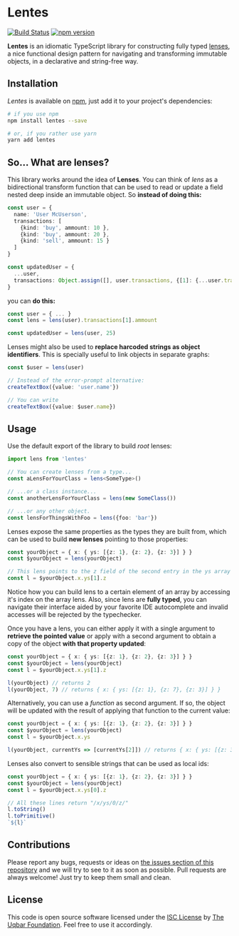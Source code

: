 # Lentes

[![Build Status](https://travis-ci.org/uqbar-project/lentes.svg?branch=master)](https://travis-ci.org/uqbar-project/lentes)
[![npm version](https://badge.fury.io/js/lentes.svg)](https://badge.fury.io/js/lentes)

**Lentes** is an idiomatic TypeScript library for constructing fully typed [lenses](https://medium.com/@dtipson/functional-lenses-d1aba9e52254), a nice functional design pattern for navigating and transforming immutable objects, in a declarative and string-free way.


## Installation

*Lentes* is available on [npm](https://www.npmjs.com), just add it to your project's dependencies:

```bash
# if you use npm
npm install lentes --save

# or, if you rather use yarn
yarn add lentes
```


## So... What are lenses?

This library works around the idea of **Lenses**. You can think of *lens* as a bidirectional transform function that can be used to read or update a field nested deep inside an immutable object. So **instead of doing this:**

```typescript
const user = {
  name: 'User McUserson',
  transactions: [
    {kind: 'buy', ammount: 10 },
    {kind: 'buy', ammount: 20 },
    {kind: 'sell', ammount: 15 }
  ]
}

const updatedUser = {
  ...user,
  transactions: Object.assign([], user.transactions, {[1]: {...user.transactions[1], ammount: 25 }})
}
```

you can **do this:**

```typescript
const user = { ... }
const lens = lens(user).transactions[1].ammount

const updatedUser = lens(user, 25)
```

Lenses might also be used to **replace harcoded strings as object identifiers**. This is specially useful to link objects in separate graphs:

```typescript
const $user = lens(user)

// Instead of the error-prompt alternative:
createTextBox({value: 'user.name'})

// You can write
createTextBox({value: $user.name})
```


## Usage

Use the default export of the library to build *root* lenses:

```typescript
import lens from 'lentes'

// You can create lenses from a type...
const aLensForYourClass = lens<SomeType>()

// ...or a class instance...
const anotherLensForYourClass = lens(new SomeClass())

// ...or any other object.
const lensForThingsWithFoo = lens({foo: 'bar'})
```

Lenses expose the same properties as the types they are built from, which can be used to build **new lenses** pointing to those properties:

```typescript
const yourObject = { x: { ys: [{z: 1}, {z: 2}, {z: 3}] } }
const $yourObject = lens(yourObject)

// This lens points to the z field of the second entry in the ys array of the x field of yourObject.
const l = $yourObject.x.ys[1].z
```

Notice how you can build lens to a certain element of an array by accessing it's index on the array lens. Also, since lens are **fully typed**, you can navigate their interface aided by your favorite IDE autocomplete and invalid accesses will be rejected by the typechecker.

Once you have a lens, you can either apply it with a single argument to **retrieve the pointed value** or apply with a second argument to obtain a copy of the object **with that property updated**:

```typescript
const yourObject = { x: { ys: [{z: 1}, {z: 2}, {z: 3}] } }
const $yourObject = lens(yourObject)
const l = $yourObject.x.ys[1].z

l(yourObject) // returns 2
l(yourObject, 7) // returns { x: { ys: [{z: 1}, {z: 7}, {z: 3}] } }
```

Alternatively, you can use a *function* as second argument. If so, the object will be updated with the result of applying that function to the current value:

```typescript
const yourObject = { x: { ys: [{z: 1}, {z: 2}, {z: 3}] } }
const $yourObject = lens(yourObject)
const l = $yourObject.x.ys

l(yourObject, currentYs => [currentYs[2]]) // returns { x: { ys: [{z: 3}] } }
```

Lenses also convert to sensible strings that can be used as local ids:
```typescript
const yourObject = { x: { ys: [{z: 1}, {z: 2}, {z: 3}] } }
const $yourObject = lens(yourObject)
const l = $yourObject.x.ys[0].z

// All these lines return "/x/ys/0/z/"
l.toString()
l.toPrimitive()
`${l}`
```


## Contributions

Please report any bugs, requests or ideas on [the issues section of this repository](https://github.com/uqbar-project/lentes/issues) and we will try to see to it as soon as possible.
Pull requests are always welcome! Just try to keep them small and clean.


## License

This code is open source software licensed under the [ISC License](https://opensource.org/licenses/ISC) by [The Uqbar Foundation](http://www.uqbar-project.org/). Feel free to use it accordingly.